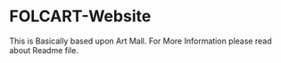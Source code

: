 # FOLCART-Website
This is Basically based upon Art Mall. For More Information please read about Readme file.
